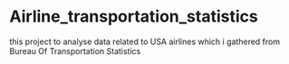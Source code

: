 # Airline_transportation_statistics
this project to analyse data related to USA airlines which i gathered from Bureau Of Transportation Statistics 
